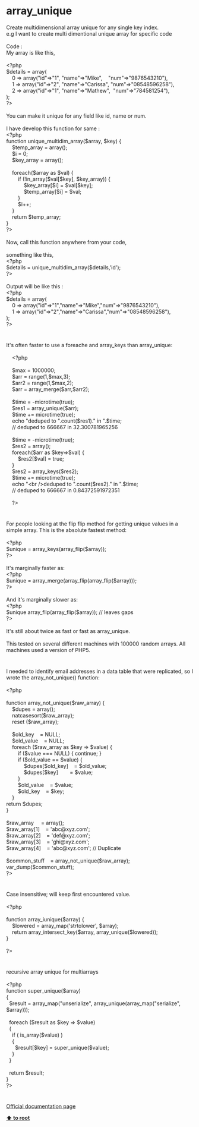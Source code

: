 # array_unique




<div class="phpcode"><span class="html">
Create multidimensional array unique for any single key index.
<br>e.g I want to create multi dimentional unique array for specific code
<br>
<br>Code : 
<br>My array is like this,
<br>
<br><span class="default">&lt;?php
<br>$details </span><span class="keyword">= array(
<br>&#xA0; &#xA0; </span><span class="default">0 </span><span class="keyword">=&gt; array(</span><span class="string">&quot;id&quot;</span><span class="keyword">=&gt;</span><span class="string">&quot;1&quot;</span><span class="keyword">, </span><span class="string">&quot;name&quot;</span><span class="keyword">=&gt;</span><span class="string">&quot;Mike&quot;</span><span class="keyword">,&#xA0; &#xA0; </span><span class="string">&quot;num&quot;</span><span class="keyword">=&gt;</span><span class="string">&quot;9876543210&quot;</span><span class="keyword">),
<br>&#xA0; &#xA0; </span><span class="default">1 </span><span class="keyword">=&gt; array(</span><span class="string">&quot;id&quot;</span><span class="keyword">=&gt;</span><span class="string">&quot;2&quot;</span><span class="keyword">, </span><span class="string">&quot;name&quot;</span><span class="keyword">=&gt;</span><span class="string">&quot;Carissa&quot;</span><span class="keyword">, </span><span class="string">&quot;num&quot;</span><span class="keyword">=&gt;</span><span class="string">&quot;08548596258&quot;</span><span class="keyword">),
<br>&#xA0; &#xA0; </span><span class="default">2 </span><span class="keyword">=&gt; array(</span><span class="string">&quot;id&quot;</span><span class="keyword">=&gt;</span><span class="string">&quot;1&quot;</span><span class="keyword">, </span><span class="string">&quot;name&quot;</span><span class="keyword">=&gt;</span><span class="string">&quot;Mathew&quot;</span><span class="keyword">,&#xA0; </span><span class="string">&quot;num&quot;</span><span class="keyword">=&gt;</span><span class="string">&quot;784581254&quot;</span><span class="keyword">),
<br>);
<br></span><span class="default">?&gt;
<br></span>
<br>You can make it unique for any field like id, name or num.
<br>
<br>I have develop this function for same : 
<br><span class="default">&lt;?php
<br></span><span class="keyword">function </span><span class="default">unique_multidim_array</span><span class="keyword">(</span><span class="default">$array</span><span class="keyword">, </span><span class="default">$key</span><span class="keyword">) {
<br>&#xA0; &#xA0; </span><span class="default">$temp_array </span><span class="keyword">= array();
<br>&#xA0; &#xA0; </span><span class="default">$i </span><span class="keyword">= </span><span class="default">0</span><span class="keyword">;
<br>&#xA0; &#xA0; </span><span class="default">$key_array </span><span class="keyword">= array();
<br>&#xA0; &#xA0; 
<br>&#xA0; &#xA0; foreach(</span><span class="default">$array </span><span class="keyword">as </span><span class="default">$val</span><span class="keyword">) {
<br>&#xA0; &#xA0; &#xA0; &#xA0; if (!</span><span class="default">in_array</span><span class="keyword">(</span><span class="default">$val</span><span class="keyword">[</span><span class="default">$key</span><span class="keyword">], </span><span class="default">$key_array</span><span class="keyword">)) {
<br>&#xA0; &#xA0; &#xA0; &#xA0; &#xA0; &#xA0; </span><span class="default">$key_array</span><span class="keyword">[</span><span class="default">$i</span><span class="keyword">] = </span><span class="default">$val</span><span class="keyword">[</span><span class="default">$key</span><span class="keyword">];
<br>&#xA0; &#xA0; &#xA0; &#xA0; &#xA0; &#xA0; </span><span class="default">$temp_array</span><span class="keyword">[</span><span class="default">$i</span><span class="keyword">] = </span><span class="default">$val</span><span class="keyword">;
<br>&#xA0; &#xA0; &#xA0; &#xA0; }
<br>&#xA0; &#xA0; &#xA0; &#xA0; </span><span class="default">$i</span><span class="keyword">++;
<br>&#xA0; &#xA0; }
<br>&#xA0; &#xA0; return </span><span class="default">$temp_array</span><span class="keyword">;
<br>}
<br></span><span class="default">?&gt;
<br></span>
<br>Now, call this function anywhere from your code,
<br>
<br>something like this,
<br><span class="default">&lt;?php
<br>$details </span><span class="keyword">= </span><span class="default">unique_multidim_array</span><span class="keyword">(</span><span class="default">$details</span><span class="keyword">,</span><span class="string">&apos;id&apos;</span><span class="keyword">);
<br></span><span class="default">?&gt;
<br></span>
<br>Output will be like this :
<br><span class="default">&lt;?php
<br>$details </span><span class="keyword">= array(
<br>&#xA0; &#xA0; </span><span class="default">0 </span><span class="keyword">=&gt; array(</span><span class="string">&quot;id&quot;</span><span class="keyword">=&gt;</span><span class="string">&quot;1&quot;</span><span class="keyword">,</span><span class="string">&quot;name&quot;</span><span class="keyword">=&gt;</span><span class="string">&quot;Mike&quot;</span><span class="keyword">,</span><span class="string">&quot;num&quot;</span><span class="keyword">=&gt;</span><span class="string">&quot;9876543210&quot;</span><span class="keyword">),
<br>&#xA0; &#xA0; </span><span class="default">1 </span><span class="keyword">=&gt; array(</span><span class="string">&quot;id&quot;</span><span class="keyword">=&gt;</span><span class="string">&quot;2&quot;</span><span class="keyword">,</span><span class="string">&quot;name&quot;</span><span class="keyword">=&gt;</span><span class="string">&quot;Carissa&quot;</span><span class="keyword">,</span><span class="string">&quot;num&quot;</span><span class="keyword">=&gt;</span><span class="string">&quot;08548596258&quot;</span><span class="keyword">),
<br>);
<br></span><span class="default">?&gt;</span>
</span>
</div>
  

#


<div class="phpcode"><span class="html">
It&apos;s often faster to use a foreache and array_keys than array_unique:
<br>
<br>&#xA0; &#xA0; <span class="default">&lt;?php
<br>
<br>&#xA0; &#xA0; $max </span><span class="keyword">= </span><span class="default">1000000</span><span class="keyword">;
<br>&#xA0; &#xA0; </span><span class="default">$arr </span><span class="keyword">= </span><span class="default">range</span><span class="keyword">(</span><span class="default">1</span><span class="keyword">,</span><span class="default">$max</span><span class="keyword">,</span><span class="default">3</span><span class="keyword">);
<br>&#xA0; &#xA0; </span><span class="default">$arr2 </span><span class="keyword">= </span><span class="default">range</span><span class="keyword">(</span><span class="default">1</span><span class="keyword">,</span><span class="default">$max</span><span class="keyword">,</span><span class="default">2</span><span class="keyword">);
<br>&#xA0; &#xA0; </span><span class="default">$arr </span><span class="keyword">= </span><span class="default">array_merge</span><span class="keyword">(</span><span class="default">$arr</span><span class="keyword">,</span><span class="default">$arr2</span><span class="keyword">);
<br>
<br>&#xA0; &#xA0; </span><span class="default">$time </span><span class="keyword">= -</span><span class="default">microtime</span><span class="keyword">(</span><span class="default">true</span><span class="keyword">);
<br>&#xA0; &#xA0; </span><span class="default">$res1 </span><span class="keyword">= </span><span class="default">array_unique</span><span class="keyword">(</span><span class="default">$arr</span><span class="keyword">);
<br>&#xA0; &#xA0; </span><span class="default">$time </span><span class="keyword">+= </span><span class="default">microtime</span><span class="keyword">(</span><span class="default">true</span><span class="keyword">);
<br>&#xA0; &#xA0; echo </span><span class="string">&quot;deduped to &quot;</span><span class="keyword">.</span><span class="default">count</span><span class="keyword">(</span><span class="default">$res1</span><span class="keyword">).</span><span class="string">&quot; in &quot;</span><span class="keyword">.</span><span class="default">$time</span><span class="keyword">;
<br>&#xA0; &#xA0; </span><span class="comment">// deduped to 666667 in 32.300781965256
<br>
<br>&#xA0; &#xA0; </span><span class="default">$time </span><span class="keyword">= -</span><span class="default">microtime</span><span class="keyword">(</span><span class="default">true</span><span class="keyword">);
<br>&#xA0; &#xA0; </span><span class="default">$res2 </span><span class="keyword">= array();
<br>&#xA0; &#xA0; foreach(</span><span class="default">$arr </span><span class="keyword">as </span><span class="default">$key</span><span class="keyword">=&gt;</span><span class="default">$val</span><span class="keyword">) {&#xA0; &#xA0; 
<br>&#xA0; &#xA0; &#xA0; &#xA0; </span><span class="default">$res2</span><span class="keyword">[</span><span class="default">$val</span><span class="keyword">] = </span><span class="default">true</span><span class="keyword">;
<br>&#xA0; &#xA0; }
<br>&#xA0; &#xA0; </span><span class="default">$res2 </span><span class="keyword">= </span><span class="default">array_keys</span><span class="keyword">(</span><span class="default">$res2</span><span class="keyword">);
<br>&#xA0; &#xA0; </span><span class="default">$time </span><span class="keyword">+= </span><span class="default">microtime</span><span class="keyword">(</span><span class="default">true</span><span class="keyword">);
<br>&#xA0; &#xA0; echo </span><span class="string">&quot;&lt;br /&gt;deduped to &quot;</span><span class="keyword">.</span><span class="default">count</span><span class="keyword">(</span><span class="default">$res2</span><span class="keyword">).</span><span class="string">&quot; in &quot;</span><span class="keyword">.</span><span class="default">$time</span><span class="keyword">;
<br>&#xA0; &#xA0; </span><span class="comment">// deduped to 666667 in 0.84372591972351
<br>
<br>&#xA0; &#xA0; </span><span class="default">?&gt;</span>
</span>
</div>
  

#


<div class="phpcode"><span class="html">
For people looking at the flip flip method for getting unique values in a simple array. This is the absolute fastest method:
<br>
<br><span class="default">&lt;?php
<br>$unique </span><span class="keyword">= </span><span class="default">array_keys</span><span class="keyword">(</span><span class="default">array_flip</span><span class="keyword">(</span><span class="default">$array</span><span class="keyword">));
<br></span><span class="default">?&gt;
<br></span>
<br>It&apos;s marginally faster as:
<br><span class="default">&lt;?php
<br>$unique </span><span class="keyword">= </span><span class="default">array_merge</span><span class="keyword">(</span><span class="default">array_flip</span><span class="keyword">(</span><span class="default">array_flip</span><span class="keyword">(</span><span class="default">$array</span><span class="keyword">)));
<br></span><span class="default">?&gt;
<br></span>
<br>And it&apos;s marginally slower as:
<br><span class="default">&lt;?php
<br>$unique array_flip</span><span class="keyword">(</span><span class="default">array_flip</span><span class="keyword">(</span><span class="default">$array</span><span class="keyword">)); </span><span class="comment">// leaves gaps
<br></span><span class="default">?&gt;
<br></span>
<br>It&apos;s still about twice as fast or fast as array_unique.
<br>
<br>This tested on several different machines with 100000 random arrays. All machines used a version of PHP5.</span>
</div>
  

#


<div class="phpcode"><span class="html">
I needed to identify email addresses in a data table that were replicated, so I wrote the array_not_unique() function:<br><br><span class="default">&lt;?php<br><br></span><span class="keyword">function </span><span class="default">array_not_unique</span><span class="keyword">(</span><span class="default">$raw_array</span><span class="keyword">) {<br>&#xA0; &#xA0; </span><span class="default">$dupes </span><span class="keyword">= array();<br>&#xA0; &#xA0; </span><span class="default">natcasesort</span><span class="keyword">(</span><span class="default">$raw_array</span><span class="keyword">);<br>&#xA0; &#xA0; </span><span class="default">reset </span><span class="keyword">(</span><span class="default">$raw_array</span><span class="keyword">);<br><br>&#xA0; &#xA0; </span><span class="default">$old_key&#xA0; &#xA0; </span><span class="keyword">= </span><span class="default">NULL</span><span class="keyword">;<br>&#xA0; &#xA0; </span><span class="default">$old_value&#xA0; &#xA0; </span><span class="keyword">= </span><span class="default">NULL</span><span class="keyword">;<br>&#xA0; &#xA0; foreach (</span><span class="default">$raw_array </span><span class="keyword">as </span><span class="default">$key </span><span class="keyword">=&gt; </span><span class="default">$value</span><span class="keyword">) {<br>&#xA0; &#xA0; &#xA0; &#xA0; if (</span><span class="default">$value </span><span class="keyword">=== </span><span class="default">NULL</span><span class="keyword">) { continue; }<br>&#xA0; &#xA0; &#xA0; &#xA0; if (</span><span class="default">$old_value </span><span class="keyword">== </span><span class="default">$value</span><span class="keyword">) {<br>&#xA0; &#xA0; &#xA0; &#xA0; &#xA0; &#xA0; </span><span class="default">$dupes</span><span class="keyword">[</span><span class="default">$old_key</span><span class="keyword">]&#xA0; &#xA0; = </span><span class="default">$old_value</span><span class="keyword">;<br>&#xA0; &#xA0; &#xA0; &#xA0; &#xA0; &#xA0; </span><span class="default">$dupes</span><span class="keyword">[</span><span class="default">$key</span><span class="keyword">]&#xA0; &#xA0; &#xA0; &#xA0; = </span><span class="default">$value</span><span class="keyword">;<br>&#xA0; &#xA0; &#xA0; &#xA0; }<br>&#xA0; &#xA0; &#xA0; &#xA0; </span><span class="default">$old_value&#xA0; &#xA0; </span><span class="keyword">= </span><span class="default">$value</span><span class="keyword">;<br>&#xA0; &#xA0; &#xA0; &#xA0; </span><span class="default">$old_key&#xA0; &#xA0; </span><span class="keyword">= </span><span class="default">$key</span><span class="keyword">;<br>&#xA0; &#xA0; }<br>return </span><span class="default">$dupes</span><span class="keyword">;<br>}<br><br></span><span class="default">$raw_array&#xA0; &#xA0;&#xA0; </span><span class="keyword">= array();<br></span><span class="default">$raw_array</span><span class="keyword">[</span><span class="default">1</span><span class="keyword">]&#xA0; &#xA0; = </span><span class="string">&apos;abc@xyz.com&apos;</span><span class="keyword">;<br></span><span class="default">$raw_array</span><span class="keyword">[</span><span class="default">2</span><span class="keyword">]&#xA0; &#xA0; = </span><span class="string">&apos;def@xyz.com&apos;</span><span class="keyword">;<br></span><span class="default">$raw_array</span><span class="keyword">[</span><span class="default">3</span><span class="keyword">]&#xA0; &#xA0; = </span><span class="string">&apos;ghi@xyz.com&apos;</span><span class="keyword">;<br></span><span class="default">$raw_array</span><span class="keyword">[</span><span class="default">4</span><span class="keyword">]&#xA0; &#xA0; = </span><span class="string">&apos;abc@xyz.com&apos;</span><span class="keyword">; </span><span class="comment">// Duplicate<br><br></span><span class="default">$common_stuff&#xA0; &#xA0; </span><span class="keyword">= </span><span class="default">array_not_unique</span><span class="keyword">(</span><span class="default">$raw_array</span><span class="keyword">);<br></span><span class="default">var_dump</span><span class="keyword">(</span><span class="default">$common_stuff</span><span class="keyword">);<br></span><span class="default">?&gt;</span>
</span>
</div>
  

#


<div class="phpcode"><span class="html">
Case insensitive; will keep first encountered value.
<br>
<br><span class="default">&lt;?php
<br>
<br></span><span class="keyword">function </span><span class="default">array_iunique</span><span class="keyword">(</span><span class="default">$array</span><span class="keyword">) {
<br>&#xA0; &#xA0; </span><span class="default">$lowered </span><span class="keyword">= </span><span class="default">array_map</span><span class="keyword">(</span><span class="string">&apos;strtolower&apos;</span><span class="keyword">, </span><span class="default">$array</span><span class="keyword">);
<br>&#xA0; &#xA0; return </span><span class="default">array_intersect_key</span><span class="keyword">(</span><span class="default">$array</span><span class="keyword">, </span><span class="default">array_unique</span><span class="keyword">(</span><span class="default">$lowered</span><span class="keyword">));
<br>}
<br>
<br></span><span class="default">?&gt;</span>
</span>
</div>
  

#


<div class="phpcode"><span class="html">
recursive array unique for multiarrays<br><br><span class="default">&lt;?php<br></span><span class="keyword">function </span><span class="default">super_unique</span><span class="keyword">(</span><span class="default">$array</span><span class="keyword">)<br>{<br>&#xA0; </span><span class="default">$result </span><span class="keyword">= </span><span class="default">array_map</span><span class="keyword">(</span><span class="string">&quot;unserialize&quot;</span><span class="keyword">, </span><span class="default">array_unique</span><span class="keyword">(</span><span class="default">array_map</span><span class="keyword">(</span><span class="string">&quot;serialize&quot;</span><span class="keyword">, </span><span class="default">$array</span><span class="keyword">)));<br><br>&#xA0; foreach (</span><span class="default">$result </span><span class="keyword">as </span><span class="default">$key </span><span class="keyword">=&gt; </span><span class="default">$value</span><span class="keyword">)<br>&#xA0; {<br>&#xA0; &#xA0; if ( </span><span class="default">is_array</span><span class="keyword">(</span><span class="default">$value</span><span class="keyword">) )<br>&#xA0; &#xA0; {<br>&#xA0; &#xA0; &#xA0; </span><span class="default">$result</span><span class="keyword">[</span><span class="default">$key</span><span class="keyword">] = </span><span class="default">super_unique</span><span class="keyword">(</span><span class="default">$value</span><span class="keyword">);<br>&#xA0; &#xA0; }<br>&#xA0; }<br><br>&#xA0; return </span><span class="default">$result</span><span class="keyword">;<br>}<br></span><span class="default">?&gt;</span>
</span>
</div>
  

#

[Official documentation page](https://www.php.net/manual/en/function.array-unique.php)

**[⬆ to root](/)**